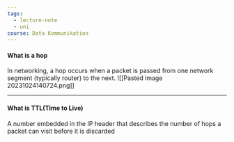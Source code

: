 ```yaml
---
tags:
  - lecture-note
  - uni
course: Data Kommunikation
---
```

#### What is a hop
In networking, a hop occurs when a packet is passed from one network segment (typically router) to
the next.
![[Pasted image 20231024140724.png]]

***
#### What is TTL(Time to Live)
A number embedded in the IP header that describes the number of hops a packet can visit before it is discarded